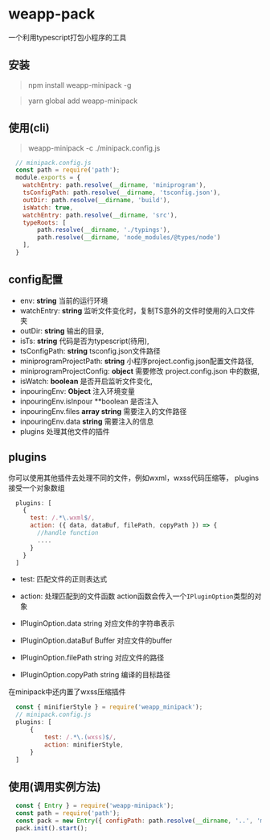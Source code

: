 # weapp-pack

一个利用typescript打包小程序的工具


## 安装

>  npm install weapp-minipack -g

>  yarn global add weapp-minipack

## 使用(cli)

>  weapp-minipack -c ./minipack.config.js

  ```javascript
    // minipack.config.js
    const path = require('path');
    module.exports = {
      watchEntry: path.resolve(__dirname, 'miniprogram'),
      tsConfigPath: path.resolve(__dirname, 'tsconfig.json'),
      outDir: path.resolve(__dirname, 'build'),
      isWatch: true,
      watchEntry: path.resolve(__dirname, 'src'),
      typeRoots: [
          path.resolve(__dirname, './typings'),
          path.resolve(__dirname, 'node_modules/@types/node')
      ],
    }
  ```

## config配置

* env: **string** 当前的运行环境
* watchEntry: **string** 监听文件变化时，复制TS意外的文件时使用的入口文件夹
* outDir: **string** 输出的目录,
* isTs: **string** 代码是否为typescript(待用),
* tsConfigPath: **string** tsconfig.json文件路径
* miniprogramProjectPath: **string** 小程序project.config.json配置文件路径,
* miniprogramProjectConfig: **object** 需要修改 project.config.json 中的数据,
* isWatch: **boolean** 是否开启监听文件变化,
* inpouringEnv: **Object** 注入环境变量
* inpouringEnv.isInpour **boolean 是否注入
* inpouringEnv.files **array string** 需要注入的文件路径
* inpouringEnv.data **string** 需要注入的信息
* plugins 处理其他文件的插件

## plugins
你可以使用其他插件去处理不同的文件，例如wxml，wxss代码压缩等，
plugins接受一个对象数组
```javascript
  plugins: [
    {
      test: /.*\.wxml$/,
      action: ({ data, dataBuf, filePath, copyPath }) => {
        //handle function
        ....
      }
    }
  ]
```
* test: 匹配文件的正则表达式
* action: 处理匹配到的文件函数
action函数会传入一个`IPluginOption`类型的对象   

* IPluginOption.data string 对应文件的字符串表示
* IPluginOption.dataBuf Buffer 对应文件的buffer
* IPluginOption.filePath string 对应文件的路径
* IPluginOption.copyPath string 编译的目标路径

在minipack中还内置了wxss压缩插件
```javascript
  const { minifierStyle } = require('weapp_minipack');
  // minipack.config.js
  plugins: [
      {
          test: /.*\.(wxss)$/,
          action: minifierStyle,
      }
  ]
```

## 使用(调用实例方法)

```javascript
  const { Entry } = require('weapp-minipack');
  const path = require('path');
  const pack = new Entry({ configPath: path.resolve(__dirname, '..', 'minipack.config.js') });
  pack.init().start();
```

